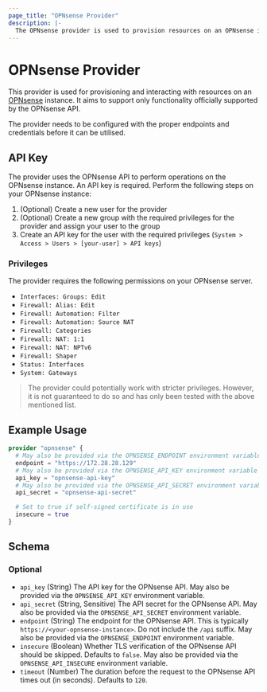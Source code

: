 ```yaml
---
page_title: "OPNsense Provider"
description: |-
  The OPNsense provider is used to provision resources on an OPNsense instance.
---
```


# OPNsense Provider

This provider is used for provisioning and interacting with resources on an [OPNsense](https://opnsense.org/) instance. It aims to support only functionality officially supported by the OPNsense API.

The provider needs to be configured with the proper endpoints and credentials before it can be utilised.

## API Key

The provider uses the OPNsense API to perform operations on the OPNsense instance. An API key is required. Perform the following steps on your OPNsense instance:

1. (Optional) Create a new user for the provider
1. (Optional) Create a new group with the required privileges for the provider and assign your user to the group
1. Create an API key for the user with the required privileges (`System > Access > Users > [your-user] > API keys`)

### Privileges

The provider requires the following permissions on your OPNsense server.

- `Interfaces: Groups: Edit`
- `Firewall: Alias: Edit`
- `Firewall: Automation: Filter`
- `Firewall: Automation: Source NAT`
- `Firewall: Categories`
- `Firewall: NAT: 1:1`
- `Firewall: NAT: NPTv6`
- `Firewall: Shaper`
- `Status: Interfaces`
- `System: Gateways`

> The provider could potentially work with stricter privileges. However, it is not guaranteed to do so and has only been tested with the above mentioned list.

## Example Usage

```terraform
provider "opnsense" {
  # May also be provided via the OPNSENSE_ENDPOINT environment variable
  endpoint = "https://172.28.28.129"
  # May also be provided via the OPNSENSE_API_KEY environment variable
  api_key = "opnsense-api-key"
  # May also be provided via the OPNSENSE_API_SECRET environment variable
  api_secret = "opnsense-api-secret"

  # Set to true if self-signed certificate is in use
  insecure = true
}
```

<!-- schema generated by tfplugindocs -->
## Schema

### Optional

- `api_key` (String) The API key for the OPNsense API. May also be provided via the `OPNSENSE_API_KEY` environment variable.
- `api_secret` (String, Sensitive) The API secret for the OPNsense API. May also be provided via the `OPNSENSE_API_SECRET` environment variable.
- `endpoint` (String) The endpoint for the OPNsense API. This is typically `https://<your-opnsense-instance>`. Do not include the `/api` suffix. May also be provided via the `OPNSENSE_ENDPOINT` environment variable.
- `insecure` (Boolean) Whether TLS verification of the OPNsense API should be skipped. Defaults to `false`. May also be provided via the `OPNSENSE_API_INSECURE` environment variable.
- `timeout` (Number) The duration before the request to the OPNsense API times out (in seconds). Defaults to `120`.
